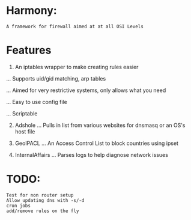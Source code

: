 # Harmony:

	A framework for firewall aimed at at all OSI Levels

# Features

1.	An iptables wrapper to make creating rules easier

...	Supports uid/gid matching, arp tables

...	Aimed for very restrictive systems, only allows what you need

...	Easy to use config file

...	Scriptable


2.	Adshole
...	Pulls in list from various websites for dnsmasq or an OS's host file

3.	GeoIPACL
...	An Access Control List to block countries using ipset

4.	InternalAffairs
...	Parses logs to help diagnose network issues

# TODO:
	Test for non router setup
	Allow updating dns with -s/-d
	cron jobs
	add/remove rules on the fly
